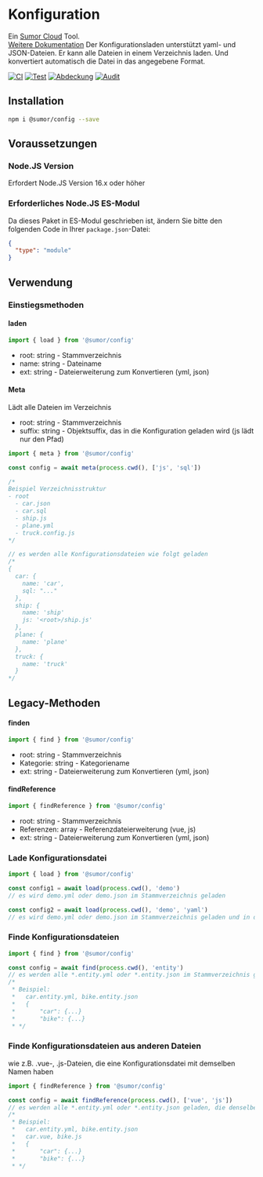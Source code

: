 # Konfiguration

Ein [Sumor Cloud](https://sumor.cloud) Tool.  
[Weitere Dokumentation](https://sumor.cloud/config)
Der Konfigurationsladen unterstützt yaml- und JSON-Dateien. Er kann alle Dateien in einem Verzeichnis laden.
Und konvertiert automatisch die Datei in das angegebene Format.

[![CI](https://github.com/sumor-cloud/config/actions/workflows/ci.yml/badge.svg)](https://github.com/sumor-cloud/config/actions/workflows/ci.yml)
[![Test](https://github.com/sumor-cloud/config/actions/workflows/ut.yml/badge.svg)](https://github.com/sumor-cloud/config/actions/workflows/ut.yml)
[![Abdeckung](https://github.com/sumor-cloud/config/actions/workflows/coverage.yml/badge.svg)](https://github.com/sumor-cloud/config/actions/workflows/coverage.yml)
[![Audit](https://github.com/sumor-cloud/config/actions/workflows/audit.yml/badge.svg)](https://github.com/sumor-cloud/config/actions/workflows/audit.yml)

## Installation

```bash
npm i @sumor/config --save
```

## Voraussetzungen

### Node.JS Version

Erfordert Node.JS Version 16.x oder höher

### Erforderliches Node.JS ES-Modul

Da dieses Paket in ES-Modul geschrieben ist, ändern Sie bitte den folgenden Code in Ihrer `package.json`-Datei:

```json
{
  "type": "module"
}
```

## Verwendung

### Einstiegsmethoden

#### laden

```js
import { load } from '@sumor/config'
```

- root: string - Stammverzeichnis
- name: string - Dateiname
- ext: string - Dateierweiterung zum Konvertieren (yml, json)

#### Meta

Lädt alle Dateien im Verzeichnis

- root: string - Stammverzeichnis
- suffix: string - Objektsuffix, das in die Konfiguration geladen wird (js lädt nur den Pfad)

```js
import { meta } from '@sumor/config'

const config = await meta(process.cwd(), ['js', 'sql'])

/*
Beispiel Verzeichnisstruktur
- root
  - car.json
  - car.sql
  - ship.js
  - plane.yml
  - truck.config.js
*/

// es werden alle Konfigurationsdateien wie folgt geladen
/*
{
  car: {
    name: 'car',
    sql: "..."
  },
  ship: {
    name: 'ship'
    js: '<root>/ship.js'
  },
  plane: {
    name: 'plane'
  },
  truck: {
    name: 'truck'
  }
*/
```

## Legacy-Methoden

#### finden

```js
import { find } from '@sumor/config'
```

- root: string - Stammverzeichnis
- Kategorie: string - Kategoriename
- ext: string - Dateierweiterung zum Konvertieren (yml, json)

#### findReference

```js
import { findReference } from '@sumor/config'
```

- root: string - Stammverzeichnis
- Referenzen: array - Referenzdateierweiterung (vue, js)
- ext: string - Dateierweiterung zum Konvertieren (yml, json)

### Lade Konfigurationsdatei

```javascript
import { load } from '@sumor/config'

const config1 = await load(process.cwd(), 'demo')
// es wird demo.yml oder demo.json im Stammverzeichnis geladen

const config2 = await load(process.cwd(), 'demo', 'yaml')
// es wird demo.yml oder demo.json im Stammverzeichnis geladen und in das YAML-Format konvertiert
```

### Finde Konfigurationsdateien

```javascript
import { find } from '@sumor/config'

const config = await find(process.cwd(), 'entity')
// es werden alle *.entity.yml oder *.entity.json im Stammverzeichnis geladen
/*
 * Beispiel:
 *   car.entity.yml, bike.entity.json
 *   {
 *       "car": {...}
 *       "bike": {...}
 * */
```

### Finde Konfigurationsdateien aus anderen Dateien

wie z.B. .vue-, .js-Dateien, die eine Konfigurationsdatei mit demselben Namen haben

```javascript
import { findReference } from '@sumor/config'

const config = await findReference(process.cwd(), ['vue', 'js'])
// es werden alle *.entity.yml oder *.entity.json geladen, die denselben Namen wie *.vue oder *.js im Stammverzeichnis haben
/*
 * Beispiel:
 *   car.entity.yml, bike.entity.json
 *   car.vue, bike.js
 *   {
 *       "car": {...}
 *       "bike": {...}
 * */
```